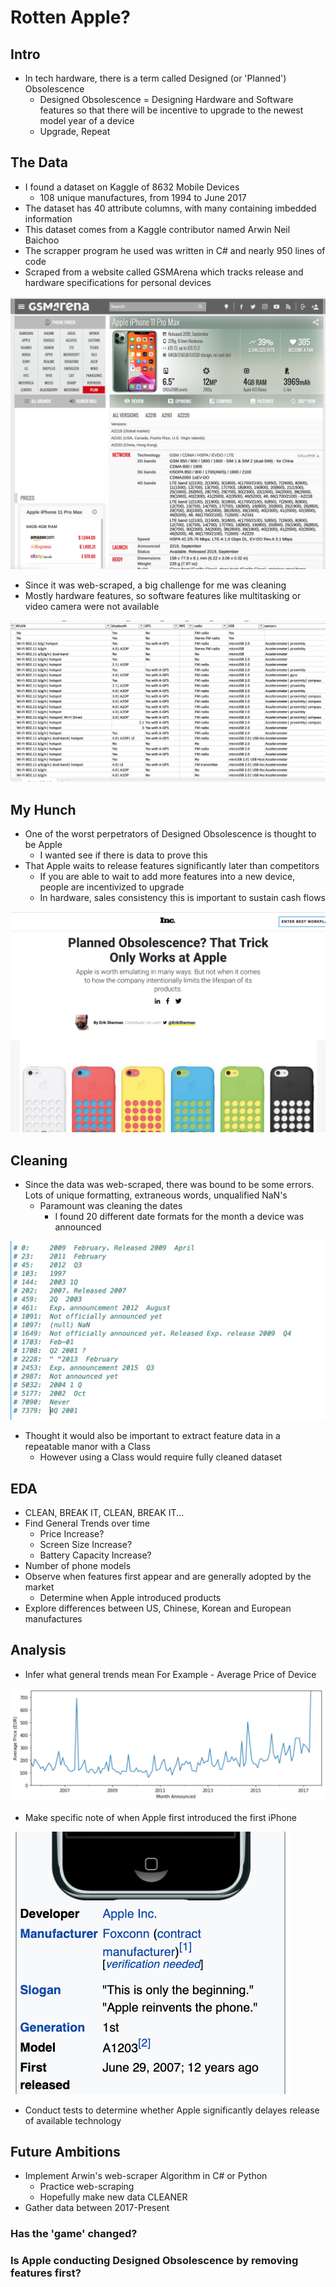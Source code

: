 
# Rotten Apple?


## Intro
* In tech hardware, there is a term called Designed (or 'Planned') Obsolescence
    * Designed Obsolescence = Designing Hardware and Software features so that there will be incentive to upgrade to the newest model year of a device
    * Upgrade, Repeat


## The Data
* I found a dataset on Kaggle of 8632 Mobile Devices
    * 108 unique manufactures, from 1994 to June 2017
* The dataset has 40 attribute columns, with many containing imbedded information
* This dataset comes from a Kaggle contributor named Arwin Neil Baichoo
* The scrapper program he used was written in C# and nearly 950 lines of code
* Scraped from a website called GSMArena which tracks release and hardware specifications for personal devices

![](imgs/GSMArena.png)

* Since it was web-scraped, a big challenge for me was cleaning
* Mostly hardware features, so software features like multitasking or video camera were not available

![](imgs/Embedded_Data.png)

## My Hunch
* One of the worst perpetrators of Designed Obsolescence is thought to be Apple 
    * I wanted see if there is data to prove this
* That Apple waits to release features significantly later than competitors
    * If you are able to wait to add more features into a new device, people are incentivized to upgrade
    * In hardware, sales consistency this is important to sustain cash flows

![](imgs/Apple_Article.png)

## Cleaning
* Since the data was web-scraped, there was bound to be some errors. Lots of unique formatting, extraneous words, unqualified NaN's
    *  Paramount was cleaning the dates
        * I found 20 different date formats for the month a device was announced
        
![](imgs/Dates.png)

* Thought it would also be important to extract feature data in a repeatable manor with a Class
    * However using a Class would require fully cleaned dataset

## EDA
* CLEAN, BREAK IT, CLEAN, BREAK IT...
* Find General Trends over time
    * Price Increase?
    * Screen Size Increase?
    * Battery Capacity Increase?
* Number of phone models
* Observe when features first appear and are generally adopted by the market
    * Determine when Apple introduced products
* Explore differences between US, Chinese, Korean and European manufactures

## Analysis
* Infer what general trends mean
    For Example - Average Price of Device

![](imgs/Average_Price.png)

* Make specific note of when Apple first introduced the first iPhone

![](imgs/iPhone_Release_Date.png)

* Conduct tests to determine whether Apple significantly delayes release of available technology

## Future Ambitions
* Implement Arwin's web-scraper Algorithm in C# or Python
    * Practice web-scraping
    * Hopefully make new data CLEANER
* Gather data between 2017-Present
### Has the 'game' changed?  
### Is Apple conducting Designed Obsolescence by removing features first?

